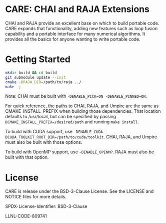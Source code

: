 CARE: CHAI and RAJA Extensions
===============================
CHAI and RAJA provide an excellent base on which to build portable code. CARE expands that functionality, adding new features such as loop fusion capability and a portable interface for many numerical algorithms. It provides all the basics for anyone wanting to write portable code.

Getting Started
===============
```bash
mkdir build && cd build
git submodule update --init
cmake -DRAJA_DIR=/path/to/raja ../
make -j
```

Note: CHAI must be built with `-DENABLE_PICK=ON -DENABLE_PINNED=ON`.

For quick reference, the paths to CHAI, RAJA, and Umpire are the same as CMAKE\_INSTALL\_PREFIX when building those dependencies. That location defaults to /usr/local, but can be specified by passing `-DCMAKE_INSTALL_PREFIX=/desired/path` and running `make install`.

To build with CUDA support, use `-DENABLE_CUDA -DCUDA_TOOLKIT_ROOT_DIR=/path/to/cuda/toolkit`. CHAI, RAJA, and Umpire must also be built with those options.

To build with OpenMP support, use `-DENABLE_OPENMP`. RAJA must also be built with that option.

License
=======
CARE is release under the BSD-3-Clause License. See the LICENSE and NOTICE files for more details.

SPDX-License-Identifier: BSD-3-Clause

LLNL-CODE-809741
